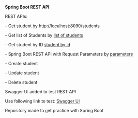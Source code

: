<p><strong>Spring Boot REST API</strong></p>

<p>REST APIs:</p>

<p>- Get student by http://localhost:8090/students</p>

<p>- Get list of Students by&nbsp;<a href="http://localhost:8090/students" rel="nofollow">list of students</a></p>

<p>- Get student by ID&nbsp;<a href="http://localhost:8090/students/1" rel="nofollow">student by id</a></p>

<p>-&nbsp;Spring Boot REST API with Request Parameters by&nbsp;<a href="http://localhost:8090/students/query?id=1&amp;firstName=Andrey&amp;lastName=Orlov" rel="nofollow">parameters</a></p>

<p>- Create student</p>

<p>- Update student</p>

<p>- Delete student</p>

<p>Swagger UI added to test REST API</p>

<p>Use following link to test:&nbsp;<a href="http://localhost:8090/swagger-ui/index.html">Swagger UI</a></p>

<p>Repository made to get practice with Spring Boot</p>
